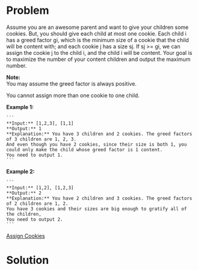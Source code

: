
# Problem

Assume you are an awesome parent and want to give your children some cookies.
But, you should give each child at most one cookie. Each child i has a greed
factor gi, which is the minimum size of a cookie that the child will be
content with; and each cookie j has a size sj. If sj >= gi, we can assign the
cookie j to the child i, and the child i will be content. Your goal is to
maximize the number of your content children and output the maximum number.

**Note:**  
You may assume the greed factor is always positive.

You cannot assign more than one cookie to one child.

**Example 1:**  

    ```
    **Input:** [1,2,3], [1,1]
    **Output:** 1
    **Explanation:** You have 3 children and 2 cookies. The greed factors of 3 children are 1, 2, 3. 
    And even though you have 2 cookies, since their size is both 1, you could only make the child whose greed factor is 1 content.
    You need to output 1.
    ```

**Example 2:**  

    ```
    **Input:** [1,2], [1,2,3]
    **Output:** 2
    **Explanation:** You have 2 children and 3 cookies. The greed factors of 2 children are 1, 2. 
    You have 3 cookies and their sizes are big enough to gratify all of the children, 
    You need to output 2.
    ```



[Assign Cookies](https://leetcode.com/problems/assign-cookies)

# Solution



